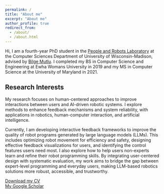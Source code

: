```yaml
---
permalink: /
title: "About me"
excerpt: "About me"
author_profile: true
redirect_from:
  - /about/
  - /about.html
---
```


Hi, I am a fourth-year PhD student in the [People and Robots Laboratory](https://peopleandrobots.wisc.edu/staff/kim-callie/) at the Computer Sciences Department of University of Wisconsin-Madison, advised by [Bilge Mutlu](http://bilgemutlu.com). I completed my BS in Computer Science and Engineering at Ewha Womans University in 2019 and my MS in Computer Science at the University of Maryland in 2021.

## Research Interests
My research focuses on human-centered approaches to improve interactions between users and AI-driven robotic systems. I explore methods to enhance feedback mechanisms and system reliability, with applications in robotics, human-computer interaction, and artificial intelligence. 

Currently, I am developing interactive feedback frameworks to improve the quality of robot programs generated by large language models (LLMs). This includes optimizing robot movement for efficiency and safety, designing effective feedback visualizations for users, and identifying the control features users need most. I also explore how to help users non-experts learn and refine their robot programming skills. By integrating user-centered design with systematic evaluation, my work aims to bridge the gap between expert-level programming and everyday users, making LLM-based robotics solutions more robust, accessible, and trustworthy.



[Download my CV](https://drive.google.com/file/d/1Ce_ymS0y0imHZvwUKeUA04CQU2e4Aq7E/view?usp=sharing) \
[My Google Scholar](https://scholar.google.com/citations?user=CbMSclwAAAAJ&hl=en)
